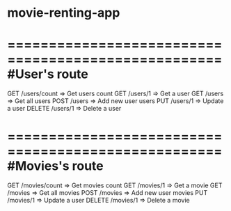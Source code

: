 # movie-renting-app

====================================================
#User's route
====================================================

GET	/users/count	=>	Get users count
GET	/users/1	=>	Get a user
GET	/users		=>	Get all users
POST	/users		=>	Add new user users
PUT	/users/1	=>	Update a user
DELETE	/users/1	=>	Delete a user

====================================================
#Movies's route
====================================================

GET	/movies/count	=>	Get movies count
GET	/movies/1	=>	Get a movie
GET	/movies		=>	Get all movies
POST	/movies		=>	Add new user movies
PUT	/movies/1	=>	Update a user
DELETE	/movies/1	=>	Delete a movie

